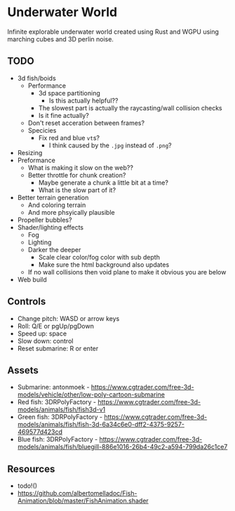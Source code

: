 # Underwater World

Infinite explorable underwater world created using Rust and WGPU using marching cubes and 3D perlin noise.

## TODO

- 3d fish/boids
    - Performance
        - 3d space partitioning
            - Is this actually helpful??
        - The slowest part is actually the raycasting/wall collision checks
        - Is it fine actually?
    - Don't reset acceration between frames?
    - Specicies
        - Fix red and blue `vt`s?
            - I think caused by the `.jpg` instead of `.png`?
- Resizing
- Preformance
    - What is making it slow on the web??
    - Better throttle for chunk creation?
        - Maybe generate a chunk a little bit at a time?
        - What is the slow part of it?
- Better terrain generation
    - And coloring terrain
    - And more phsyically plausible
- Propeller bubbles?
- Shader/lighting effects
    - Fog
    - Lighting
    - Darker the deeper
        - Scale clear color/fog color with sub depth
        - Make sure the html background also updates
    - If no wall collisions then void plane to make it obvious you are below
- Web build

## Controls

- Change pitch: WASD or arrow keys
- Roll: Q/E or pgUp/pgDown
- Speed up: space
- Slow down: control
- Reset submarine: R or enter

## Assets

- Submarine: antonmoek - https://www.cgtrader.com/free-3d-models/vehicle/other/low-poly-cartoon-submarine
- Red fish: 3DRPolyFactory - https://www.cgtrader.com/free-3d-models/animals/fish/fish3d-v1
- Green fish: 3DRPolyFactory - https://www.cgtrader.com/free-3d-models/animals/fish/fish-3d-6a34c6e0-dff2-4375-9257-469577d423cd
- Blue fish: 3DRPolyFactory - https://www.cgtrader.com/free-3d-models/animals/fish/bluegill-886e1016-26b4-49c2-a594-799da26c1ce7

## Resources

- todo!()
- https://github.com/albertomelladoc/Fish-Animation/blob/master/FishAnimation.shader
